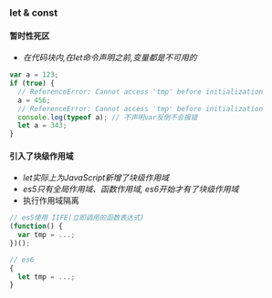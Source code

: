 ### let & const

#### 暂时性死区
- *在代码块内,在let命令声明之前,变量都是不可用的*
```js
var a = 123;
if (true) {
  // ReferenceError: Cannot access 'tmp' before initialization
  a = 456;
  // ReferenceError: Cannot access 'tmp' before initialization
  console.log(typeof a); // 不声明var反倒不会报错
  let a = 343;
}
```

#### 引入了块级作用域
- *let实际上为JavaScript新增了块级作用域*
- *es5只有全局作用域、函数作用域, es6开始才有了块级作用域*
- 执行作用域隔离
```js
// es5使用 IIFE(立即调用的函数表达式)
(function() {
  var tmp = ...;
})();

// es6
{
  let tmp = ...;
}
```